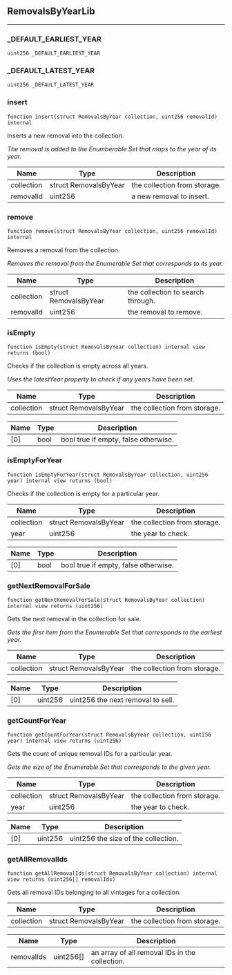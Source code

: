## RemovalsByYearLib







---

### _DEFAULT_EARLIEST_YEAR

```solidity
uint256 _DEFAULT_EARLIEST_YEAR
```






### _DEFAULT_LATEST_YEAR

```solidity
uint256 _DEFAULT_LATEST_YEAR
```






### insert

```solidity
function insert(struct RemovalsByYear collection, uint256 removalId) internal
```

Inserts a new removal into the collection.

_The removal is added to the Enumberable Set that maps to the year of its year._

| Name | Type | Description |
| ---- | ---- | ----------- |
| collection | struct RemovalsByYear | the collection from storage. |
| removalId | uint256 | a new removal to insert. |


### remove

```solidity
function remove(struct RemovalsByYear collection, uint256 removalId) internal
```

Removes a removal from the collection.

_Removes the removal from the Enumerable Set that corresponds to its year._

| Name | Type | Description |
| ---- | ---- | ----------- |
| collection | struct RemovalsByYear | the collection to search through. |
| removalId | uint256 | the removal to remove. |


### isEmpty

```solidity
function isEmpty(struct RemovalsByYear collection) internal view returns (bool)
```

Checks if the collection is empty across all years.

_Uses the latestYear property to check if any years have been set._

| Name | Type | Description |
| ---- | ---- | ----------- |
| collection | struct RemovalsByYear | the collection from storage. |

| Name | Type | Description |
| ---- | ---- | ----------- |
| [0] | bool | bool true if empty, false otherwise. |

### isEmptyForYear

```solidity
function isEmptyForYear(struct RemovalsByYear collection, uint256 year) internal view returns (bool)
```

Checks if the collection is empty for a particular year.


| Name | Type | Description |
| ---- | ---- | ----------- |
| collection | struct RemovalsByYear | the collection from storage. |
| year | uint256 | the year to check. |

| Name | Type | Description |
| ---- | ---- | ----------- |
| [0] | bool | bool true if empty, false otherwise. |

### getNextRemovalForSale

```solidity
function getNextRemovalForSale(struct RemovalsByYear collection) internal view returns (uint256)
```

Gets the next removal in the collection for sale.

_Gets the first item from the Enumerable Set that corresponds to the earliest year._

| Name | Type | Description |
| ---- | ---- | ----------- |
| collection | struct RemovalsByYear | the collection from storage. |

| Name | Type | Description |
| ---- | ---- | ----------- |
| [0] | uint256 | uint256 the next removal to sell. |

### getCountForYear

```solidity
function getCountForYear(struct RemovalsByYear collection, uint256 year) internal view returns (uint256)
```

Gets the count of unique removal IDs for a particular year.

_Gets the size of the Enumerable Set that corresponds to the given year._

| Name | Type | Description |
| ---- | ---- | ----------- |
| collection | struct RemovalsByYear | the collection from storage. |
| year | uint256 | the year to check. |

| Name | Type | Description |
| ---- | ---- | ----------- |
| [0] | uint256 | uint256 the size of the collection. |

### getAllRemovalIds

```solidity
function getAllRemovalIds(struct RemovalsByYear collection) internal view returns (uint256[] removalIds)
```

Gets all removal IDs belonging to all vintages for a collection.


| Name | Type | Description |
| ---- | ---- | ----------- |
| collection | struct RemovalsByYear | the collection from storage. |

| Name | Type | Description |
| ---- | ---- | ----------- |
| removalIds | uint256[] | an array of all removal IDs in the collection. |



